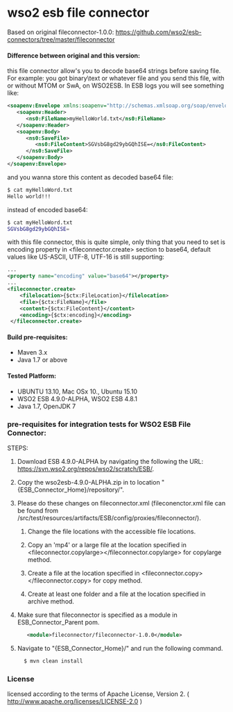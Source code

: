 # wso2 esb file connector

Based on original fileconnector-1.0.0: https://github.com/wso2/esb-connectors/tree/master/fileconnector

#### Difference between original and this version:
this file connector allow's you to decode base64 strings before saving file.
For example:
you got binary\text or whatever file and you send this file, with or without MTOM or SwA, on WSO2ESB. In ESB logs you will see something like:
```xml
<soapenv:Envelope xmlns:soapenv="http://schemas.xmlsoap.org/soap/envelope/" xmlns:ns0="http://rzrbld.ru/ns0/fakeschema/">
   <soapenv:Header>
      <ns0:FileName>myHelloWorld.txt</ns0:FileName>
   </soapenv:Header>
   <soapenv:Body>
      <ns0:SaveFile>
         <ns0:FileContent>SGVsbG8gd29ybGQhISE=</ns0:FileContent>
      </ns0:SaveFile>
   </soapenv:Body>
</soapenv:Envelope>
```
and you wanna store this content as decoded base64 file:
```sh
$ cat myHelloWord.txt
Hello world!!!
```
instead of encoded base64:
```sh
$ cat myHelloWord.txt
SGVsbG8gd29ybGQhISE=
```
with this file connector, this is quite simple, only thing that you need to set is encoding property in &lt;fileconnector.create&gt; section to base64, default values like US-ASCII, UTF-8, UTF-16 is still supporting:
```xml
...
<property name="encoding" value="base64"></property>
...
<fileconnector.create>
    <filelocation>{$ctx:FileLocation}</filelocation>
    <file>{$ctx:FileName}</file>
    <content>{$ctx:FileContent}</content>
    <encoding>{$ctx:encoding}</encoding>
 </fileconnector.create>
```



#### Build pre-requisites:
 * Maven 3.x
 * Java 1.7 or above

#### Tested Platform: 
 - UBUNTU 13.10, Mac OSx 10., Ubuntu 15.10
 - WSO2 ESB 4.9.0-ALPHA, WSO2 ESB 4.8.1
 - Java 1.7, OpenJDK 7

### pre-requisites for integration tests for WSO2 ESB File Connector:
STEPS:
1. Download ESB 4.9.0-ALPHA by navigating the following the URL: https://svn.wso2.org/repos/wso2/scratch/ESB/.

2. Copy the wso2esb-4.9.0-ALPHA.zip in to location "{ESB_Connector_Home}/repository/".

3. Please do these changes on fileconnector.xml (fileconenctor.xml file can be found from <fileconnetor>/src/test/resources/artifacts/ESB/config/proxies/fileconnector/).
    1) Change the file locations with the accessible file locations.

    2) Copy an 'mp4' or a large file at the location specified in <fileconnector.copylarge></fileconnector.copylarge> for copylarge method.

    3) Create a file at the location specified in <fileconnector.copy></fileconnector.copy> for copy method.

    3) Create at least one folder and a file at the location specified in  <filelocation></filelocation> archive method.

4. Make sure that fileconnector is specified as a module in ESB_Connector_Parent pom.
    ```xml
       <module>fileconnector/fileconnector-1.0.0</module>
    ```

5. Navigate to "{ESB_Connector_Home}/" and run the following command.
    ```sh
      $ mvn clean install
    ```

### License
licensed according to the terms of Apache License, Version 2. ( http://www.apache.org/licenses/LICENSE-2.0 )
